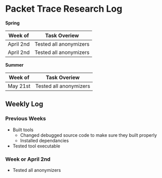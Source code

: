 # Packet Trace Research Log

**Spring**

| Week of   | Task Overiew           |
| --------- | ---------------------- |
| April 2nd | Tested all anonymizers |
| April 2nd | Tested all anonymizers |

**Summer**

| Week of  | Task Overiew           |
| -------- | ---------------------- |
| May 21st | Tested all anonymizers |

## Weekly Log

### Previous Weeks

- Built tools
  - Changed debugged source code to make sure they built properly
  - Installed dependancies
- Tested tool executable

### Week or April 2nd

- Tested all anonymizers

